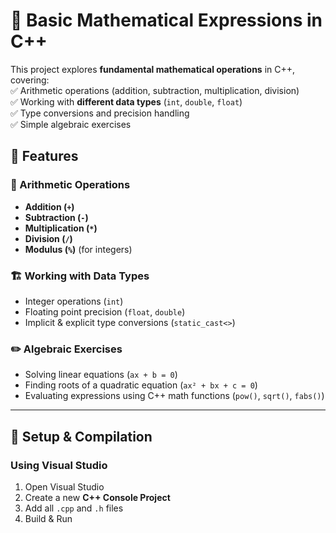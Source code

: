 # 🧮 Basic Mathematical Expressions in C++

This project explores **fundamental mathematical operations** in C++, covering:  
✅ Arithmetic operations (addition, subtraction, multiplication, division)  
✅ Working with **different data types** (`int`, `double`, `float`)  
✅ Type conversions and precision handling  
✅ Simple algebraic exercises  

## 🚀 Features  

### 🔢 Arithmetic Operations  
- **Addition (`+`)**  
- **Subtraction (`-`)**  
- **Multiplication (`*`)**  
- **Division (`/`)**  
- **Modulus (`%`)** (for integers)  

### 🏗 Working with Data Types  
- Integer operations (`int`)  
- Floating point precision (`float`, `double`)  
- Implicit & explicit type conversions (`static_cast<>`)  

### ✏️ Algebraic Exercises  
- Solving linear equations (`ax + b = 0`)  
- Finding roots of a quadratic equation (`ax² + bx + c = 0`)  
- Evaluating expressions using C++ math functions (`pow()`, `sqrt()`, `fabs()`)  

---

## 🔨 Setup & Compilation  

### **Using Visual Studio**  
1. Open Visual Studio  
2. Create a new **C++ Console Project**  
3. Add all `.cpp` and `.h` files  
4. Build & Run  

